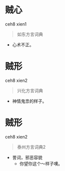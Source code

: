 # 贼心
ceh8 xien1
> 如东方言词典
- 心术不正。

# 贼形
ceh8 xien2
> 兴化方言词典
- 神情鬼祟的样子。

# 贼形
ceh8 xien2
> 泰州方言词典2
- 詈词，邪恶容貌
  - 你望你这个～样子噢。
